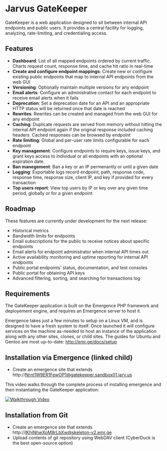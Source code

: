 # Jarvus GateKeeper

GateKeeper is a web application designed to sit between internal API endpoints and public users.
It provides a central facility for logging, analyzing, rate-limiting, and credentialing access.

## Features
- **Dashboard**: List of all mapped endpoints ordered by current traffic. Charts request count, response time, and cache hit ratio in real-time
- **Create and configure endpoint mappings**: Create new or configure existing public endpoints that map to internal API endpoints from the web GUI
- **Versioning**: Optionally maintain multiple versions for any endpoint
- **Email alerts**: Configure an administrative contact for each endpoint to receive email alerts when it fails
- **Deprecation**: Set a deprecation date for an API and an appropriate HTTP status will be returned once that date is reached
- **Rewrites**: Rewrites can be created and managed from the web GUI for any endpoint
- **Caching**: Duplicate requests are served from memory without hitting the internal API endpoint again if the original response included caching headers. Cached responses can be browsed by endpoint
- **Rate limiting**: Global and per-user rate limits configurable for each endpoint
- **Key management**: Configure endpoints to require keys, issue keys, and grant keys access to individual or all endpoints with an optional expiration date.
- **Ban manegement**: Ban a key or an IP permenantly or until a given date
- **Logging**: Exportable logs record endpoint, path, response code, response time, response size, client IP, and key if provided for every transaction
- **Top users report**: View top users by IP or key over any given time period, globally or for a given endpoint

## Roadmap
These features are currently under development for the next release:
- Historical metrics
- Bandwidth limits for endpoints
- Email subscriptions for the public to receive notices about specific endpoints
- Email alerts for endpoint administrator when internal API times out
- Active availability monitoring and uptime reporting for internal API endpoints
- Public portal endpoints' status, documentation, and test consoles
- Public portal for obtaining API keys
- Advanced filtering, sorting, and searching for transactions log

## Requirements
The GateKeeper application is built on the Emergence PHP framework and deployement engine, and requires an Emergence server to host it.

Emergence takes just a few minutes to setup on a Linux VM, and is designed to have a fresh system to itself. Once launched
it will configure services on the machine as-needed to host an instance of the application along with any other
sites, clones, or child sites. The guides for Ubuntu and Gentoo are most up-to-date: http://emr.ge/docs/setup

## Installation via Emergence (linked child)
-  Create an emergence site that extends http://Nrnt1W9ER1FewOP1@gatekeeper.sandbox01.jarv.us

This video walks through the complete process of installing emergence and then instantiating the GateKeeper application:

[![Walkthrough Video](http://b.vimeocdn.com/ts/455/313/455313620_640.jpg)](https://vimeo.com/79587819)

## Installation from Git
-  Create an emergence site that extends http://lKhjNhwXoM8rLbXw@skeleton-v2.emr.ge
-  Upload contents of git repository using WebDAV client (CyberDuck is the best open-source option)
